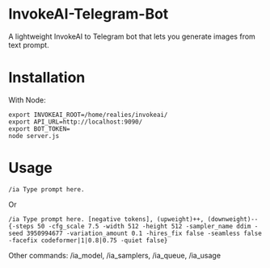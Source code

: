 # InvokeAI-Telegram-Bot

A lightweight InvokeAI to Telegram bot that lets you generate images from text prompt.

# Installation

With Node:
```
export INVOKEAI_ROOT=/home/realies/invokeai/
export API_URL=http://localhost:9090/
export BOT_TOKEN=
node server.js
```

# Usage

```
/ia Type prompt here.
```

Or

```
/ia Type prompt here. [negative tokens], (upweight)++, (downweight)-- {-steps 50 -cfg_scale 7.5 -width 512 -height 512 -sampler_name ddim -seed 3950994677 -variation_amount 0.1 -hires_fix false -seamless false -facefix codeformer|1|0.8|0.75 -quiet false}
```

Other commands: /ia_model, /ia_samplers, /ia_queue, /ia_usage
